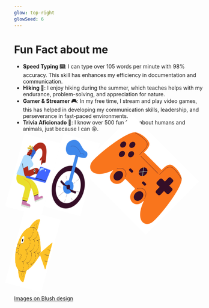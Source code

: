 ```yaml
---
glow: top-right
glowSeed: 6
---
```


# Fun Fact about me

<v-clicks depths="1">

- **Speed Typing ⌨️**: I can type over 105 words per minute with 98% accuracy. This skill has enhances my efficiency in documentation and communication.
- **Hiking 🗻**: I enjoy hiking during the summer, which teaches helps with my endurance, problem-solving, and appreciation for nature.
- **Gamer & Streamer 🎮**: In my free time, I stream and play video games, this has helped in developing my communication skills, leadership, and perseverance in fast-paced environments.
- **Trivia Aficionado 🧩**: I know over 500 fun facts about humans and animals, just because I can 😜.
</v-clicks>

<img v-click="1" src="/public/Brazuca - Sitting.png" class="  fill-current absolute bottom-20 right-4" width="100" height="200"  style="transform: rotate(15deg);" alt="gaming" />
<img v-click="2" src="/public/Hobbies - Monocycle.png" class="  fill-current absolute bottom-0 left-4" width="100" height="200"  style="transform: rotate(15deg);" alt="gaming" />
<img v-click="3" src="/public/Hobbies - Control.png" class=" text-red-500 fill-current absolute bottom-10 right-48" width="250" height="200"  style="transform: rotate(45deg);" alt="gaming" />
<img v-click="4" src="/public/Hobbies - Fish.png" class="  fill-current absolute bottom-20 left-48" width="100" height="200"  style="transform: rotate(15deg);" alt="gaming" />

<a v-click="4" class="text-center mt-4" href="https://blush.design/illustration/s/owuy6TrIMRerbzXG?c=Base_0%7Ee9553c_Hair_0%7Ee9553b_Skin_0%7Ea93132" alt="personal photograph by Oluwatoyin Jolaoso" title="Portfolio Photograph by Oluwatoyin Jolaoso">Images on Blush design
    </a>
